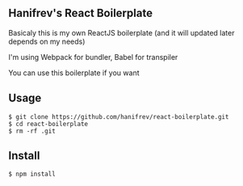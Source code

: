 ## Hanifrev's React Boilerplate

Basicaly this is my own ReactJS boilerplate
(and it will updated later depends on my needs)

I'm using Webpack for bundler, Babel for transpiler

You can use this boilerplate if you want

## Usage

```
$ git clone https://github.com/hanifrev/react-boilerplate.git
$ cd react-boilerplate
$ rm -rf .git
```

## Install

```
$ npm install
```
